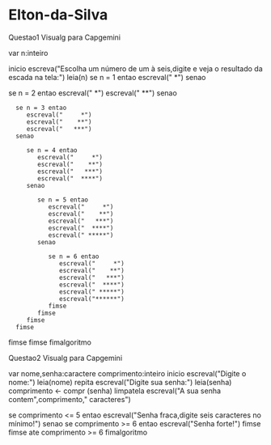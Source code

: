 # Elton-da-Silva
Questao1 Visualg para Capgemini


var
n:inteiro

inicio
escreva("Escolha um número de um à seis,digite e veja o resultado da escada na tela:")
leia(n)
se n = 1 entao
   escreval("     *")
senao

   se n = 2 entao
      escreval("     *")
      escreval("    **")
   senao

      se n = 3 entao
         escreval("     *")
         escreval("    **")
         escreval("   ***")
      senao

         se n = 4 entao
            escreval("     *")
            escreval("    **")
            escreval("   ***")
            escreval("  ****")
         senao

            se n = 5 entao
               escreval("     *")
               escreval("    **")
               escreval("   ***")
               escreval("  ****")
               escreval(" *****")
            senao

               se n = 6 entao
                  escreval("     *")
                  escreval("    **")
                  escreval("   ***")
                  escreval("  ****")
                  escreval(" *****")
                  escreval("******")
               fimse
            fimse
         fimse
      fimse
   fimse
fimse
fimalgoritmo


Questao2 Visualg para Capgemini


var
nome,senha:caractere
comprimento:inteiro
inicio
escreval("Digite o nome:")
leia(nome)
repita
   escreval("Digite sua senha:")
   leia(senha)
   comprimento <- compr (senha)
   limpatela
   escreval("A sua senha contem",comprimento," caracteres")

   se comprimento <= 5 entao
      escreval("Senha fraca,digite seis caracteres no mínimo!")
   senao
      se comprimento >= 6 entao
         escreval("Senha forte!")
      fimse
   fimse
ate comprimento >= 6
fimalgoritmo



